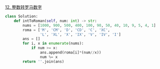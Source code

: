 [12. 整数转罗马数字](https://leetcode-cn.com/problems/integer-to-roman/)

```py
class Solution:
    def intToRoman(self, num: int) -> str:
        nums = [1000, 900, 500, 400, 100, 90, 50, 40, 10, 9, 5, 4, 1]
        roma = ['M', 'CM', 'D', 'CD', 'C', 'XC',
                'L', 'XL', 'X', 'IX', 'V', 'IV', 'I']
        ans = []
        for i, x in enumerate(nums):
            if num >= x:
                ans.append(roma[i]*(num//x))
                num %= x
        return ''.join(ans)
```
